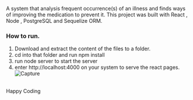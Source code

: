 A system that analysis frequent occurrence(s) of an illness and finds ways of improving the medication to prevent it. This project was built with React , Node , PostgreSQL and Sequelize  ORM.
### How to run.<br/>
1. Download and extract the content of the files to a folder.<br/>
2. cd into that folder and run npm install<br/>
3. run node server to start the server<br/>
4. enter http://localhost:4000 on your system to serve the react pages.<br/>
![Capture](https://user-images.githubusercontent.com/8265236/68050914-3d796b80-fcf7-11e9-8e94-6e2881a2675c.PNG)
<br/>
Happy Coding
